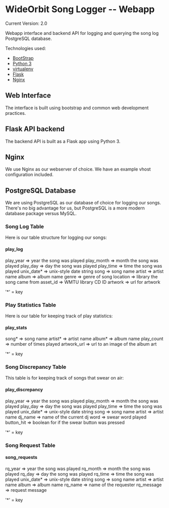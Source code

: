 # WideOrbit Song Logger -- Webapp

Current Version: 2.0

Webapp interface and backend API for logging and querying the song log PostgreSQL database.

Technologies used:

- [BootStrap](https://getbootstrap.com/)
- [Python 3](https://www.python.org/)
- [virtualenv](https://virtualenv.pypa.io/en/latest/)
- [Flask](https://palletsprojects.com/p/flask/)
- [Nginx](https://nginx.org/en/)

## Web Interface

The interface is built using bootstrap and common web development practices.

## Flask API backend

The backend API is built as a Flask app using Python 3.

## Nginx

We use Nginx as our webserver of choice. We have an example vhost configuration included.

## PostgreSQL Database

We are using PostgreSQL as our database of choice for logging our songs. There's no big advantage for us, but PostgreSQL is a more modern database package versus MySQL.

### Song Log Table

Here is our table structure for logging our songs:

#### play_log

play_year       => year the song was played
play_month      => month the song was played
play_day        => day the song was played
play_time       => time the song was played
unix_date*      => unix-style date string
song            => song name
artist          => artist name
album           => album name
genre           => genre of song
location        => library the song came from
asset_id        => WMTU library CD ID
artwork         => url for artwork

'*' = key

### Play Statistics Table

Here is our table for keeping track of play statistics:

#### play_stats

song*           => song name
artist*         => artist name
album*          => album name
play_count      => number of times played
artwork_url     => url to an image of the album art

'*' = key

### Song Discrepancy Table

This table is for keeping track of songs that swear on air:

#### play_discrepancy

play_year       => year the song was played
play_month      => month the song was played
play_day        => day the song was played
play_time       => time the song was played
unix_date*      => unix-style date string
song            => song name
artist          => artist name
dj_name         => name of the current dj
word            => swear word played
button_hit      => boolean for if the swear button was pressed

'*' = key

### Song Request Table

#### song_requests

rq_year         => year the song was played
rq_month        => month the song was played
rq_day          => day the song was played
rq_time         => time the song was played
unix_date*      => unix-style date string
song            => song name
artist          => artist name
album           => album name
rq_name         => name of the requester
rq_message      => request message

'*' = key
